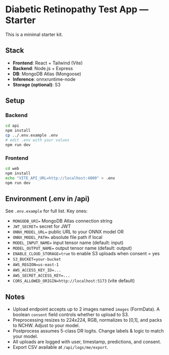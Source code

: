 # Diabetic Retinopathy Test App — Starter

This is a minimal starter kit.

## Stack
- **Frontend**: React + Tailwind (Vite)
- **Backend**: Node.js + Express
- **DB**: MongoDB Atlas (Mongoose)
- **Inference**: onnxruntime-node
- **Storage (optional)**: S3

## Setup

### Backend
```bash
cd api
npm install
cp ../.env.example .env
# edit .env with your values
npm run dev
```

### Frontend
```bash
cd web
npm install
echo "VITE_API_URL=http://localhost:4000" > .env
npm run dev
```

## Environment (.env in /api)
See `.env.example` for full list. Key ones:
- `MONGODB_URI=` MongoDB Atlas connection string
- `JWT_SECRET=` secret for JWT
- `ONNX_MODEL_URL=` public URL to your ONNX model OR
- `ONNX_MODEL_PATH=` absolute file path if local
- `MODEL_INPUT_NAME=` input tensor name (default: input)
- `MODEL_OUTPUT_NAME=` output tensor name (default: output)
- `ENABLE_CLOUD_STORAGE=true` to enable S3 uploads when consent = yes
- `S3_BUCKET=your-bucket`
- `AWS_REGION=us-east-1`
- `AWS_ACCESS_KEY_ID=...`
- `AWS_SECRET_ACCESS_KEY=...`
- `CORS_ALLOWED_ORIGIN=http://localhost:5173` (vite default)

## Notes
- Upload endpoint accepts up to 2 images named `images` (FormData). A boolean `consent` field controls whether to upload to S3.
- Preprocessing resizes to 224x224, RGB, normalizes to [0,1], and packs to NCHW. Adjust to your model.
- Postprocess assumes 5-class DR logits. Change labels & logic to match your model.
- All uploads are logged with user, timestamp, predictions, and consent.
- Export CSV available at `/api/logs/me/export`.
